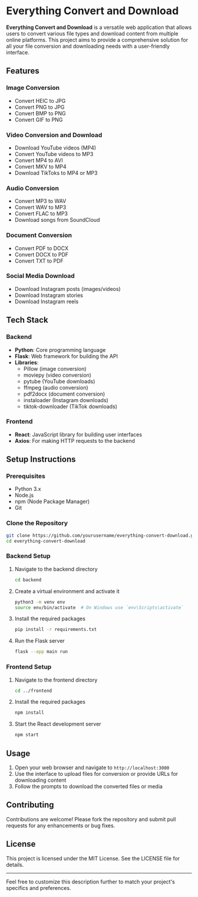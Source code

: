 # Everything Convert and Download

**Everything Convert and Download** is a versatile web application that allows users to convert various file types and download content from multiple online platforms. This project aims to provide a comprehensive solution for all your file conversion and downloading needs with a user-friendly interface.

## Features

### Image Conversion
- Convert HEIC to JPG
- Convert PNG to JPG
- Convert BMP to PNG
- Convert GIF to PNG

### Video Conversion and Download
- Download YouTube videos (MP4)
- Convert YouTube videos to MP3
- Convert MP4 to AVI
- Convert MKV to MP4
- Download TikToks to MP4 or MP3

### Audio Conversion
- Convert MP3 to WAV
- Convert WAV to MP3
- Convert FLAC to MP3
- Download songs from SoundCloud

### Document Conversion
- Convert PDF to DOCX
- Convert DOCX to PDF
- Convert TXT to PDF

### Social Media Download
- Download Instagram posts (images/videos)
- Download Instagram stories
- Download Instagram reels

## Tech Stack

### Backend
- **Python**: Core programming language
- **Flask**: Web framework for building the API
- **Libraries**: 
  - Pillow (image conversion)
  - moviepy (video conversion)
  - pytube (YouTube downloads)
  - ffmpeg (audio conversion)
  - pdf2docx (document conversion)
  - instaloader (Instagram downloads)
  - tiktok-downloader (TikTok downloads)

### Frontend
- **React**: JavaScript library for building user interfaces
- **Axios**: For making HTTP requests to the backend

## Setup Instructions

### Prerequisites
- Python 3.x
- Node.js
- npm (Node Package Manager)
- Git

### Clone the Repository
```bash
git clone https://github.com/yourusername/everything-convert-download.git
cd everything-convert-download
```

### Backend Setup
1. Navigate to the backend directory
   ```bash
   cd backend
   ```
2. Create a virtual environment and activate it
   ```bash
   python3 -m venv env
   source env/bin/activate  # On Windows use `env\Scripts\activate`
   ```
3. Install the required packages
   ```bash
   pip install -r requirements.txt
   ```
4. Run the Flask server
   ```bash
   flask --app main run
   ```

### Frontend Setup
1. Navigate to the frontend directory
   ```bash
   cd ../frontend
   ```
2. Install the required packages
   ```bash
   npm install
   ```
3. Start the React development server
   ```bash
   npm start
   ```

## Usage
1. Open your web browser and navigate to `http://localhost:3000`
2. Use the interface to upload files for conversion or provide URLs for downloading content
3. Follow the prompts to download the converted files or media

## Contributing
Contributions are welcome! Please fork the repository and submit pull requests for any enhancements or bug fixes.

## License
This project is licensed under the MIT License. See the LICENSE file for details.

---

Feel free to customize this description further to match your project's specifics and preferences.
